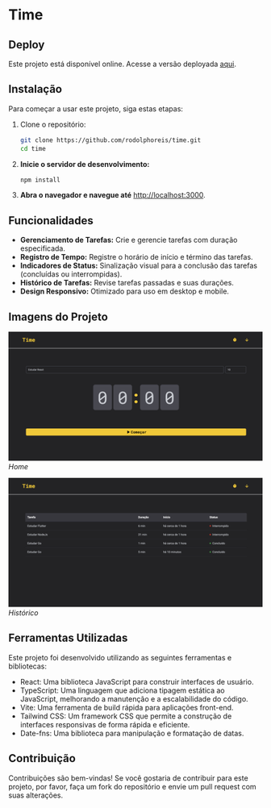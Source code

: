 # Time

## Deploy

Este projeto está disponível online. Acesse a versão deployada <a href="https://time-sooty-alpha.vercel.app/" target="_blank">aqui</a>.

## Instalação

Para começar a usar este projeto, siga estas etapas:

1. Clone o repositório:

   ```bash
   git clone https://github.com/rodolphoreis/time.git
   cd time

   ```

2. **Inicie o servidor de desenvolvimento:**

   ```bash
   npm install

   ```

3. **Abra o navegador e navegue até** [http://localhost:3000](http://localhost:3000).

## Funcionalidades

- **Gerenciamento de Tarefas:** Crie e gerencie tarefas com duração especificada.
- **Registro de Tempo:** Registre o horário de início e término das tarefas.
- **Indicadores de Status:** Sinalização visual para a conclusão das tarefas (concluídas ou interrompidas).
- **Histórico de Tarefas:** Revise tarefas passadas e suas durações.
- **Design Responsivo:** Otimizado para uso em desktop e mobile.

## Imagens do Projeto

![Tela Inicial](src/img/time-home.png)  
_Home_

![Tela de Histórico](src/img/time-history.png)  
_Histórico_

## Ferramentas Utilizadas

Este projeto foi desenvolvido utilizando as seguintes ferramentas e bibliotecas:

- React: Uma biblioteca JavaScript para construir interfaces de usuário.
- TypeScript: Uma linguagem que adiciona tipagem estática ao JavaScript, melhorando a manutenção e a escalabilidade do código.
- Vite: Uma ferramenta de build rápida para aplicações front-end.
- Tailwind CSS: Um framework CSS que permite a construção de interfaces responsivas de forma rápida e eficiente.
- Date-fns: Uma biblioteca para manipulação e formatação de datas.

## Contribuição

Contribuições são bem-vindas! Se você gostaria de contribuir para este projeto, por favor, faça um fork do repositório e envie um pull request com suas alterações.

